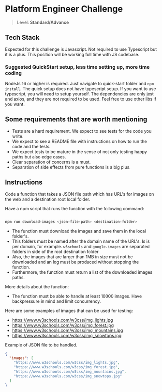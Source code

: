 # Platform Engineer Challenge

> Level: **Standard/Advance**

## Tech Stack

Expected for this challenge is Javascript. Not required to use Typescript but it is a plus.
This position will be working full time with JS codebase.

### Suggested QuickStart setup, less time setting up, more time coding

NodeJs 16 or higher is required. Just navigate to quick-start folder and `npm install`.
The quick setup does not have typescript setup. If you want to use typescript, you will need to setup yourself.
The dependencies are only jest and axios, and they are not required to be used. Feel free to use other libs if you want.

## Some requirements that are worth mentioning

- Tests are a hard requirement. We expect to see tests for the code you write.
- We expect to see a README file with instructions on how to run the code and the tests.
- We expect tests to be mature in the sense of not only testing happy paths but also edge cases.
- Clear separation of concerns is a must.
- Separation of side effects from pure functions is a big plus.

## Instructions

Code a function that takes a JSON file path which has URL's for images on the web and a destination root local folder.

Have a npm script that runs the function with the following command:

```bash

npm run download-images <json-file-path> <destination-folder>

```

- The function must download the images and save them in the local folder's.
- This folders must be named after the domain name of the URL's. Is is per domain, for example. `w3schools` and `google.images` are separated folders in side of the root destination folder
- Also, the images that are larger than 1MB in size must not be downloaded and an log must be produced without stopping the function.
- Furthermore, the function must return a list of the downloaded images paths.

More details about the function:

- The function must be able to handle at least 10000 images. Have backpressure in mind and limit concurrency.

Here are some examples of images that can be used for testing:

- https://www.w3schools.com/w3css/img_lights.jpg
- https://www.w3schools.com/w3css/img_forest.jpg
- https://www.w3schools.com/w3css/img_mountains.jpg
- https://www.w3schools.com/w3css/img_snowtops.jpg

Example of JSON file to be handled.

```json
{
  "images": [
    "https://www.w3schools.com/w3css/img_lights.jpg",
    "https://www.w3schools.com/w3css/img_forest.jpg",
    "https://www.w3schools.com/w3css/img_mountains.jpg",
    "https://www.w3schools.com/w3css/img_snowtops.jpg"
  ]
}
```
